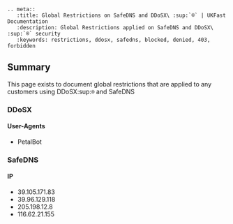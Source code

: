 ```eval_rst
.. meta::
   :title: Global Restrictions on SafeDNS and DDoSX\ :sup:`®` | UKFast Documentation 
   :description: Global Restrictions applied on SafeDNS and DDoSX\ :sup:`®` security
   :keywords: restrictions, ddosx, safedns, blocked, denied, 403, forbidden
```
## Summary
This page exists to document global restrictions that are applied to any customers using DDoSX\:sup:`®` and SafeDNS

### DDoSX

#### User-Agents
- PetalBot

### SafeDNS

#### IP
- 39.105.171.83
- 39.96.129.118
- 205.198.12.8
- 116.62.21.155
